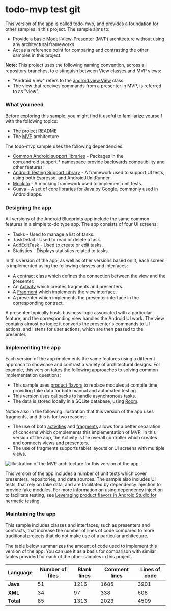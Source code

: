 # todo-mvp test git

This version of the app is called todo-mvp, and provides a foundation for other samples in this project. The sample aims to:

* Provide a basic [Model-View-Presenter](https://en.wikipedia.org/wiki/Model%E2%80%93view%E2%80%93presenter) (MVP) architecture without using any architectural frameworks.
* Act as a reference point for comparing and contrasting the other samples in this project.

**Note:** This project uses the following naming convention, across all repository branches, to distinguish between View classes and MVP views:

* "Android View" refers to the [android.view.View](https://developer.android.com/reference/android/view/View.html) class.
* The view that receives commands from a presenter in MVP, is referred to as "view".

### What you need

Before exploring this sample, you might find it useful to familiarize yourself with the following topics:

* The [project README](https://github.com/googlesamples/android-architecture/tree/master)
* The [MVP](https://en.wikipedia.org/wiki/Model%E2%80%93view%E2%80%93presenter) architecture

The todo-mvp sample uses the following dependencies:
* [Common Android support libraries](https://developer.android.com/topic/libraries/support-library/index.html) -  Packages in the com.android.support.* namespace provide backwards compatibility and other features.
* [Android Testing Support Library](https://developer.android.com/topic/libraries/testing-support-library/index.html) -  A framework used to support UI tests, using both Espresso, and AndroidJUnitRunner.
* [Mockito](http://site.mockito.org/) - A mocking framework used to implement unit tests.
* [Guava](https://github.com/google/guava) - A set of core libraries for Java by Google, commonly used in Android apps.

### Designing the app

All versions of the Android Blueprints app include the same common features in a simple to-do type app. The app consists of four UI screens:
* Tasks - Used to manage a list of tasks.
* TaskDetail - Used to read or delete a task.
* AddEditTask - Used to create or edit tasks.
* Statistics - Displays statistics related to tasks.

In this version of the app, as well as other versions based on it, each screen is implemented using the following classes and interfaces:

* A contract class which defines the connection between the view and the presenter.
* An [Activity](https://developer.android.com/reference/android/app/Activity.html) which creates fragments and presenters.
* A [Fragment](https://developer.android.com/reference/android/app/Fragment.html) which implements the view interface.
* A presenter which implements the presenter interface in the corresponding contract.

A presenter typically hosts business logic associated with a particular feature, and the corresponding view handles the Android UI work. The view contains almost no logic; it converts the presenter's commands to UI actions, and listens for user actions, which are then passed to the presenter.

### Implementing the app

Each version of the app implements the same features using a different approach to showcase and contrast a variety of architectural designs. For example, this version takes the following approaches to solving common implementation questions:

* This sample uses [product flavors](https://developer.android.com/studio/build/build-variants.html) to replace modules at compile time, providing fake data for both manual and automated testing.
* This version uses callbacks to handle asynchronous tasks.
* The data is stored locally in a SQLite database, using [Room](https://developer.android.com/topic/libraries/architecture/room.html).

Notice also in the following illustration that this version of the app uses fragments, and this is for two reasons:

* The use of both [activities](https://developer.android.com/guide/components/activities/index.html) and [fragments](https://developer.android.com/guide/components/fragments.html) allows for a better separation of concerns which complements this implementation of MVP. In this version of the app, the Activity is the overall controller which creates and connects views and presenters.
* The use of fragments supports tablet layouts or UI screens with multiple views.

<img src="https://github.com/googlesamples/android-architecture/wiki/images/mvp.png" alt="Illustration of the MVP architecture for this version of the app."/>

This version of the app includes a number of unit tests which cover presenters, repositories, and data sources. The sample also includes UI tests, that rely on fake data, and are facilitated by dependency injection to provide fake modules. For more information on using dependency injection to facilitate testing, see [Leveraging product flavors in Android Studio for hermetic testing](https://android-developers.googleblog.com/2015/12/leveraging-product-flavors-in-android.html).

### Maintaining the app

This sample includes classes and interfaces, such as presenters and contracts, that increase the number of lines of code compared to more traditional projects that do not make use of a particular architecture.

The table below summarizes the amount of code used to implement this version of the app. You can use it as a basis for comparison with similar tables provided for each of the other samples in this project.

| Language      | Number of files | Blank lines | Comment lines | Lines of code |
| ------------- | --------------- | ----------- | ------------- | ------------- |
| **Java**      |               51|         1216|           1685|           3901|
| **XML**       |               34|           97|            338|            608|
| **Total**     |               85|         1313|           2023|           4509|

